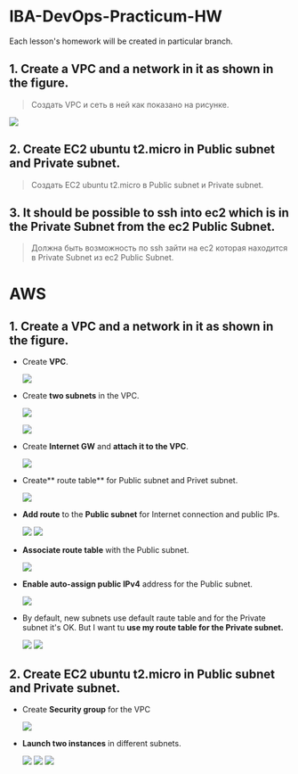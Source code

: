 # IBA-DevOps-Practicum-HW
Each lesson's homework will be created in particular branch.

## 1.	Create a VPC and a network in it as shown in the figure.
> Создать VPC и сеть в ней как показано на рисунке. 

![](/img/11_AWS_task.jpg)
## 2.	Create EC2 ubuntu t2.micro in Public subnet and Private subnet.
> Создать EC2 ubuntu t2.micro в Public subnet и Private subnet. 
## 3.	It should be possible to ssh into ec2 which is in the Private Subnet from the ec2 Public Subnet.
> Должна быть возможность по ssh зайти на ec2 которая находится в Private Subnet из ec2 Public Subnet.

# AWS

## 1. Create a VPC and a network in it as shown in the figure.
- Create **VPC**.
  
  ![](/img/AWS_VPC_1.jpg)
- Create **two subnets** in the VPC.
  
  ![](/img/AWS_VPC_2.jpg)
  
  ![](/img/AWS_VPC_3.jpg)
- Create **Internet GW** and **attach it to the VPC**.

  ![](/img/AWS_VPC_4.jpg)
- Create** route table** for Public subnet and Privet subnet.

  ![](/img/AWS_VPC_5.jpg)
- **Add route** to the **Public subnet** for Internet connection and public IPs.

  ![](/img/AWS_VPC_6.jpg)
  ![](/img/AWS_VPC_7.jpg)

- **Associate route table** with the Public subnet.

  ![](/img/AWS_VPC_9.jpg)
- **Enable auto-assign public IPv4** address for the Public subnet.

  ![](/img/AWS_VPC_8.jpg)
- By default, new subnets use default raute table and for the Private subnet it's OK. But I want tu **use my route table  for the Private subnet.**
  
  ![](/img/AWS_VPC_10.jpg)
  ![](/img/AWS_VPC_11.jpg)
  
## 2.	Create EC2 ubuntu t2.micro in Public subnet and Private subnet.
- Create **Security group** for the VPC

  ![](/img/AWS_VPC_15.jpg)
- **Launch two instances** in different subnets.

  ![](/img/AWS_VPC_12.jpg)
  ![](/img/AWS_VPC_13.jpg)
  ![](/img/AWS_VPC_14.jpg)

